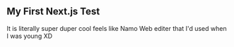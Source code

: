 ## My First Next.js Test

It is literally super duper cool
feels like Namo Web editer that I'd used when I was young XD